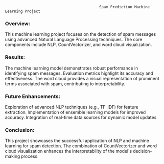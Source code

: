                                               Spam Prediction Machine Learning Project 
### Overview:

This machine learning project focuses on the detection of spam messages using advanced Natural Language Processing techniques. 
The core components include NLP, CountVectorizer, and word cloud visualization.

### Results:

The machine learning model demonstrates robust performance in identifying spam messages. 
Evaluation metrics highlight its accuracy and effectiveness. The word cloud provides a visual representation of prominent terms associated with spam, contributing to interpretability.

### Future Enhancements:

Exploration of advanced NLP techniques (e.g., TF-IDF) for feature extraction.
Implementation of ensemble learning models for improved accuracy.
Integration of real-time data sources for dynamic model updates.

### Conclusion:

This project showcases the successful application of NLP and machine learning for spam detection. The combination of CountVectorizer and word cloud visualization enhances the interpretability of the model's decision-making process.
